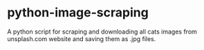 # python-image-scraping
A python script for scraping and downloading all cats images from unsplash.com website and saving them as .jpg files.
